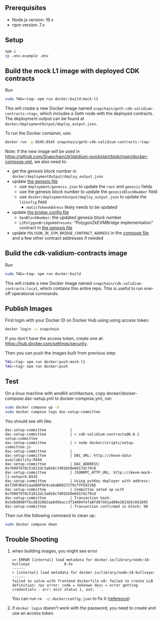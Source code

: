 ## Prerequisites

- Node.js version: 16.x
- npm version: 7.x

## Setup

```bash
npm i
cp .env.example .env
```

## Build the mock L1 image with deployed CDK contracts

Run

```bash
sudo TAG=<tag> npm run docker:build:mock-l1
```

This will create a new Docker image named `snapchain/geth-cdk-validium-contracts:<tag>`, which includes a Geth node with the deployed contracts. The deployment output can be found at `docker/deploymentOutput/deploy_output.json`.

To run the Docker container, use:

```bash
docker run -p 8545:8545 snapchain/geth-cdk-validium-contracts:<tag>
```

Note: if the new image will be used in https://github.com/Snapchain/zkValidium-quickstart/blob/main/docker-compose.yml, we also need to:
- get the genesis block number in `docker/deploymentOutput/deploy_output.json`
- update [the genesis file](https://github.com/Snapchain/zkValidium-quickstart/blob/main/config/node/genesis.config.json)
    - use `deployment/genesis.json` to update the `root` and `genesis` fields
    - use the genesis block number to update the `genesisBlockNumber` field
    - use `docker/deploymentOutput/deploy_output.json` to update the `l1Config` field
        - `maticTokenAddress` likely needs to be updated
- update [the bridge config file](https://github.com/Snapchain/zkValidium-quickstart/blob/main/config/bridge/config.toml)
    - `GenBlockNumber`: the updated genesis block number
    - `L2PolygonBridgeAddresses`: "PolygonZkEVMBridge implementation" contract in [the genesis file](https://github.com/Snapchain/zkValidium-quickstart/blob/main/config/node/genesis.config.json)
- update `POLYGON_ZK_EVM_BRIDGE_CONTRACT_ADDRESS` in the [compose file](https://github.com/Snapchain/zkValidium-quickstart/blob/main/docker-compose.yml) and a few other contract addresses if needed

## Build the cdk-validium-contracts image

Run

```bash
sudo TAG=<tag> npm run docker:build
```

This will create a new Docker image named `snapchain/cdk-validium-contracts:local`, which contains this entire repo. This is useful to run one-off operational commands.

## Publish Images
First login with your Docker ID on Docker Hub using using access token:

```bash
docker login -u snapchain
```

If you don't have the access token, create one at: https://hub.docker.com/settings/security.

Then you can push the images built from previous step:

```bash
TAG=<tag> npm run docker:push:mock-l1
TAG=<tag> npm run docker:push
```

## Test
On a linux machine with amd64 architecture, copy docker/docker-compose.dac-setup.yml to docker-compose.yml, run

```bash
sudo docker compose up -d
sudo docker compose logs dac-setup-committee
```

You should see sth like:
```
dac-setup-committee           | 
dac-setup-committee           | > cdk-validium-contracts@0.0.1 setup:committee
dac-setup-committee           | > node docker/scripts/setup-committee.js
dac-setup-committee           | 
dac-setup-committee           | DAC_URL: http://zkevm-data-availability:8444
dac-setup-committee           | DAC_ADDRESS: 0x70997970c51812dc3a010c7d01b50e0d17dc79c8
dac-setup-committee           | JSONRPC_HTTP_URL: http://zkevm-mock-l1-network:8545
dac-setup-committee           | Using pvtKey deployer with address:  0xf39Fd6e51aad88F6F4ce6aB8827279cffFb92266
dac-setup-committee           | Committee seted up with 0x70997970c51812dc3a010c7d01b50e0d17dc79c8
dac-setup-committee           | Transaction hash: 0x5d6d090ff6cd632802aa8456acc3f34804fefa8fd87d41ad09e2015b5c661695
dac-setup-committee           | Transaction confirmed in block: 98
```

Then run the following command to clean up:

```bash
sudo docker compose down
```

## Trouble Shooting
1. when building images, you might see error
    ```
    => ERROR [internal] load metadata for docker.io/library/node:18-bullseye                0.4s
    ------
    > [internal] load metadata for docker.io/library/node:18-bullseye:
    ------
    failed to solve with frontend dockerfile.v0: failed to create LLB definition: rpc error: code = Unknown desc = error getting credentials - err: exit status 1, out: ``.
    ```
    You can run `rm  ~/.docker/config.json` to fix it ([reference](https://stackoverflow.com/questions/66912085/why-is-docker-compose-failing-with-error-internal-load-metadata-suddenly))

2. if `docker login` doesn't work with the password, you need to create and use an access token.
